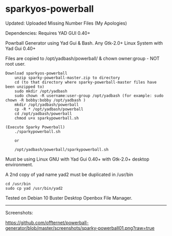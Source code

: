 # sparkyos-powerball
Updated: Uploaded Missing Number Files (My Apologies)

Dependencies: Requires YAD GUI 0.40+

Powrball Generator using Yad Gui &amp; Bash.  Any Gtk-2.0+ Linux System with Yad Gui 0.40+

Files are copied to /opt/yadbash/powerball/  & chown owner:group - NOT root user.

    Download sparkyos-powerball
        unzip sparky-powerball-master.zip to directory
        cd (to that directory where sparky-powerball-master files have been unzipped to)
        sudo mkdir /opt/yadbash
        sudo chown -R username:user-group /opt/yadbash (for example: sudo chown -R bobby:bobby /opt/yadbash )
        mkdir /opt/yadbash/powerball
        cp -R * /opt/yadbash/powerball
        cd /opt/yadbash/powerball
        chmod u+x sparkypowerball.sh
    
    (Execute Sparky Powerball)
        ./sparkypowerball.sh
    
        or
        
        /opt/yadbash/powerball/sparkypowerball.sh
    

Must be using Linux GNU with Yad Gui 0.40+ with Gtk-2.0+ desktop environment.

A 2nd copy of yad name yad2 must be duplicated in /usr/bin 

    cd /usr/bin
    sudo cp yad /usr/bin/yad2


Tested on Debian 10 Buster Desktop Openbox File Manager. 

----------------------
Screenshots:

https://github.com/offternet/powerball-generator/blob/master/screenshots/sparky-powerball01.png?raw=true

